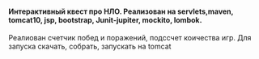 #### Интерактивный квест про НЛО. Реализован на servlets,maven, tomcat10, jsp, bootstrap, Junit-jupiter, mockito, lombok. 
Реалиован счетчик побед и поражений, подссчет коичества игр. 
Для запуска скачать, собрать, запускать на tomcat
